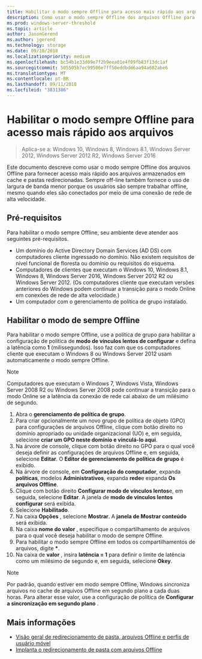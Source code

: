 ```yaml
---
title: Habilitar o modo sempre Offline para acesso mais rápido aos arquivos
description: Como usar o modo sempre Offline dos arquivos Offline para fornecer acesso mais rápido aos arquivos armazenados em cache e pastas redirecionadas.
ms.prod: windows-server-threshold
ms.topic: article
author: JasonGerend
ms.author: jgerend
ms.technology: storage
ms.date: 09/10/2018
ms.localizationpriority: medium
ms.openlocfilehash: bc54b1e33d09e7f2b9eea01e4f09fb83f13dc1af
ms.sourcegitcommit: 505505b7ec99506e7ff50eddbdd6aa94a602abe6
ms.translationtype: MT
ms.contentlocale: pt-BR
ms.lasthandoff: 09/11/2018
ms.locfileid: "3831386"
---
```

# Habilitar o modo sempre Offline para acesso mais rápido aos arquivos

>Aplica-se a: Windows 10, Windows 8, Windows 8.1, Windows Server 2012, Windows Server 2012 R2, Windows Server 2016

Este documento descreve como usar o modo sempre Offline dos arquivos Offline para fornecer acesso mais rápido aos arquivos armazenados em cache e pastas redirecionadas. Sempre off-line também fornece o uso de largura de banda menor porque os usuários são sempre trabalhar offline, mesmo quando eles são conectados por meio de uma conexão de rede de alta velocidade.

## Pré-requisitos

Para habilitar o modo sempre Offline, seu ambiente deve atender aos seguintes pré-requisitos.

- Um domínio do Active Directory Domain Services (AD DS) com computadores cliente ingressado no domínio. Não existem requisitos de nível funcional de floresta ou domínio ou requisitos do esquema.
- Computadores de clientes que executam o Windows 10, Windows 8.1, Windows 8, Windows Server 2016, Windows Server 2012 R2 ou Windows Server 2012. (Os computadores cliente que executam versões anteriores do Windows podem continuar a transição para o modo Online em conexões de rede de alta velocidade.)
- Um computador com o gerenciamento de política de grupo instalado.

## Habilitar o modo de sempre Offline

Para habilitar o modo sempre Offline, use a política de grupo para habilitar a configuração de política de **modo de vínculos lentos de configurar** e defina a latência como **1** (milissegundos). Isso faz com que os computadores cliente que executam o Windows 8 ou Windows Server 2012 usam automaticamente o modo sempre Offline.

>[!NOTE]
>Computadores que executam o Windows 7, Windows Vista, Windows Server 2008 R2 ou Windows Server 2008 pode continuar a transição para o modo Online se a latência da conexão de rede cai abaixo de um milésimo de segundo.

1. Abra o **gerenciamento de política de grupo**.
2. Para criar opcionalmente um novo grupo de política de objeto (GPO) para configurações de arquivos Offline, clique com botão direito no domínio apropriado ou unidade organizacional (UO) e, em seguida, selecione **criar um GPO neste domínio e vinculá-lo aqui**.
3. Na árvore de console, clique com botão direito no GPO para o qual você deseja definir as configurações de arquivos Offline e, em seguida, selecione **Editar**. O **Editor de gerenciamento de política de grupo** é exibido.
4. Na árvore de console, em **Configuração do computador**, expanda **políticas**, modelos **Administrativos**, expanda **rede**e expanda **Os arquivos Offline**.
5. Clique com botão direito **Configurar modo de vínculos lentos**e, em seguida, selecione **Editar**. A janela de **modo de vínculos lentos configurar** será exibida.
6. Selecione **Habilitado**.
7. Na caixa **Opções** , selecione **Mostrar**. A **janela de Mostrar conteúdo** será exibida.
8. Na caixa **nome do valor** , especifique o compartilhamento de arquivos para o qual você deseja habilitar o modo de sempre Offline.
9. Para habilitar o modo sempre Offline em todos os compartilhamentos de arquivos, digite **\***.
10. Na caixa de **valor** , insira **latência = 1** para definir o limite de latência como um milésimo de segundo e, em seguida, selecione **Okey**.

>[!NOTE]
>Por padrão, quando estiver em modo sempre Offline, Windows sincroniza arquivos no cache de arquivos Offline em segundo plano a cada duas horas. Para alterar esse valor, use a configuração de política de **Configurar a sincronização em segundo plano** .

## Mais informações

* [Visão geral de redirecionamento de pasta, arquivos Offline e perfis de usuário móvel](folder-redirection-rup-overview.md)
* [Implanta o redirecionamento de pasta com arquivos Offline](deploy-folder-redirection.md)